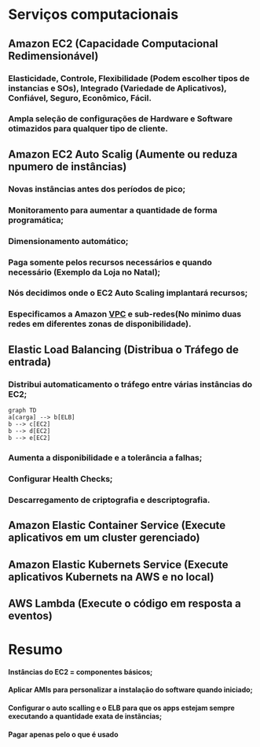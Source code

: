 # Serviços computacionais
## Amazon EC2 (Capacidade Computacional Redimensionável)
### Elasticidade, Controle, Flexibilidade (Podem escolher tipos de instancias e SOs), Integrado (Variedade de Aplicativos), Confiável, Seguro, Econômico, Fácil.
### Ampla seleção de configurações de Hardware e Software otimazidos para qualquer tipo de cliente.

## Amazon EC2 Auto Scalig (Aumente ou reduza npumero de instâncias)
### Novas instâncias antes dos períodos de pico;
### Monitoramento para aumentar a quantidade de forma programática;
### Dimensionamento automático;
### Paga somente pelos recursos necessários e quando necessário (Exemplo da Loja no Natal);
### Nós decidimos onde o EC2 Auto Scaling implantará recursos;
### Especificamos a Amazon [VPC](Redes) e sub-redes(No minimo duas redes em diferentes zonas de disponibilidade).

## Elastic Load Balancing (Distribua o Tráfego de entrada)
### Distribui automaticamento o tráfego entre várias instâncias do EC2;
```mermaid
graph TD
a[carga] --> b[ELB] 
b --> c[EC2]
b --> d[EC2]
b --> e[EC2]
```
### Aumenta a disponibilidade e a tolerância a falhas;
### Configurar Health Checks;
### Descarregamento de criptografia e descriptografia.

## Amazon Elastic Container Service (Execute aplicativos em um cluster gerenciado)

## Amazon Elastic Kubernets Service (Execute aplicativos Kubernets na AWS e no local)

## AWS Lambda (Execute o código em resposta a eventos)

# Resumo
#### Instâncias do EC2 = componentes básicos;
#### Aplicar AMIs para personalizar a instalação do software quando iniciado;
#### Configurar o auto scalling e o ELB para que os apps estejam sempre executando a quantidade exata de instãncias;
#### Pagar apenas pelo o que é usado
